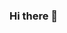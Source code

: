 ### Hi there 👋

<!--
**Maurizio-Onyango/Maurizio-Onyango** is a ✨ _special_ ✨ repository because its `README.md` (this file) appears on your GitHub profile.

Here are some ideas to get you started:

- 🔭 I’m currently working on ...graphic and design
- 🌱 I’m currently learning ...how to make different types of design
- 📫 How to reach me: ...maurizioochieng1@gmail.com

